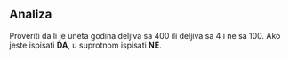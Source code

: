 ## Analiza

Proveriti da li je uneta godina deljiva sa 400 ili deljiva sa 4 i ne sa 100. Ako jeste ispisati **DA**, u suprotnom ispisati **NE**.
